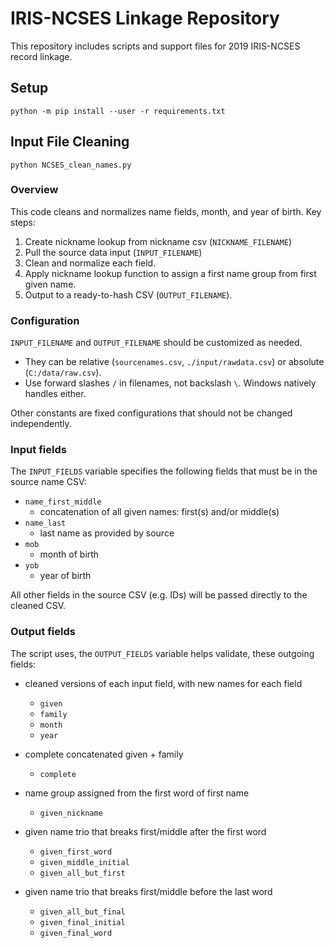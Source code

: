 # IRIS-NCSES Linkage Repository

This repository includes scripts and support files for 2019 IRIS-NCSES record linkage.

## Setup

```python -m pip install --user -r requirements.txt```

## Input File Cleaning

```python NCSES_clean_names.py```

### Overview

This code cleans and normalizes name fields, month, and year of birth. Key steps:

1. Create nickname lookup from nickname csv (`NICKNAME_FILENAME`)
2. Pull the source data input (`INPUT_FILENAME`)
3. Clean and normalize each field.
4. Apply nickname lookup function to assign a first name group from first given name.
5. Output to a ready-to-hash CSV (`OUTPUT_FILENAME`).

### Configuration

`INPUT_FILENAME` and `OUTPUT_FILENAME` should be customized as needed.

- They can be relative (`sourcenames.csv`, `./input/rawdata.csv`) or absolute (`C:/data/raw.csv`).
- Use forward slashes `/` in filenames, not backslash `\`. Windows natively handles either.

Other constants are fixed configurations that should not be changed independently.

### Input fields

The `INPUT_FIELDS` variable specifies the following fields that must be in the source name CSV:

- `name_first_middle`
   - concatenation of all given names: first(s) and/or middle(s)
- `name_last`
   - last name as provided by source
- `mob`
   - month of birth
- `yob`
   - year of birth

All other fields in the source CSV (e.g. IDs) will be passed directly to the cleaned CSV.

### Output fields

The script uses, the `OUTPUT_FIELDS` variable helps validate, these outgoing fields:

- cleaned versions of each input field, with new names for each field
    - `given`
    - `family`
    - `month`
    - `year`

- complete concatenated given + family
    - `complete`

- name group assigned from the first word of first name
    - `given_nickname`

- given name trio that breaks first/middle after the first word
    - `given_first_word`
    - `given_middle_initial`
    - `given_all_but_first`

- given name trio that breaks first/middle before the last word
    - `given_all_but_final`
    - `given_final_initial`
    - `given_final_word`
